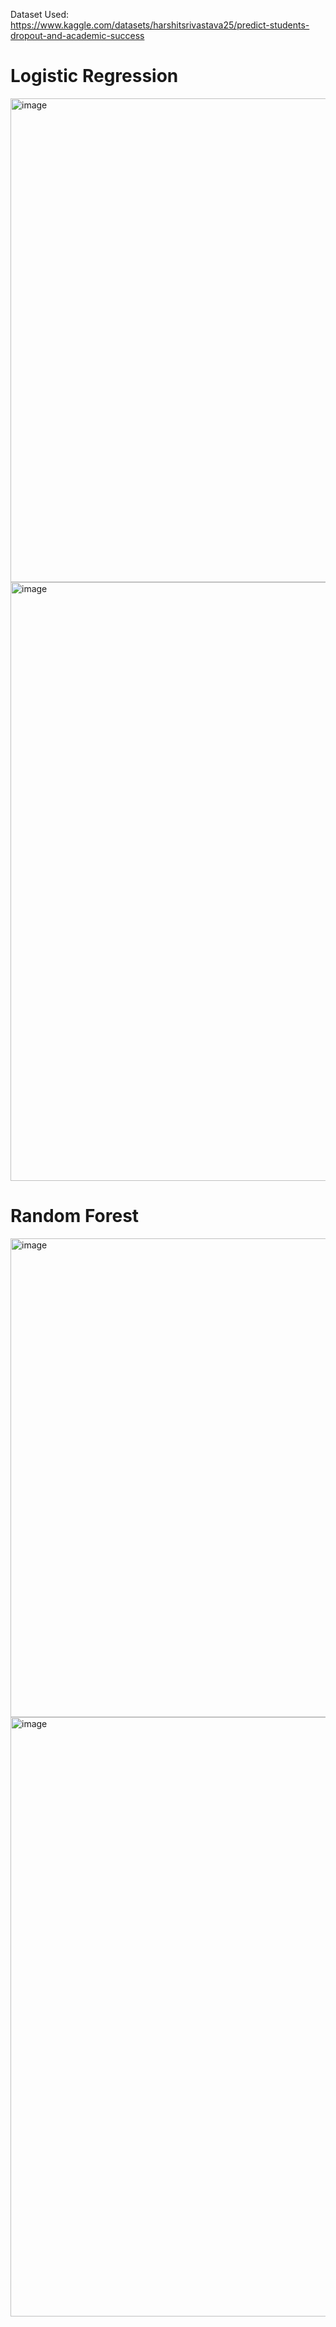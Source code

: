 Dataset Used:
https://www.kaggle.com/datasets/harshitsrivastava25/predict-students-dropout-and-academic-success

# Logistic Regression
<img width="774" alt="image" src="https://github.com/user-attachments/assets/fe24fb96-6013-4588-a415-e3bd8d9ca6bd" />
<img width="958" alt="image" src="https://github.com/user-attachments/assets/80966c63-e803-4c38-9c2f-539df5616381" />


# Random Forest
<img width="766" alt="image" src="https://github.com/user-attachments/assets/87d3ec73-cf22-4fe4-a146-5ce2e286e013" />
<img width="959" alt="image" src="https://github.com/user-attachments/assets/d14124d0-a075-49c3-9185-c6120643d093" />


